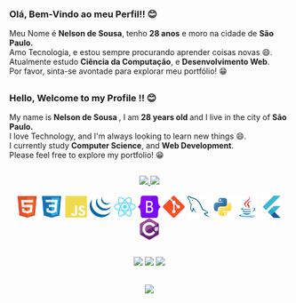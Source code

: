 
### Olá, Bem-Vindo ao meu Perfil!! 😊
Meu Nome é <strong>Nelson de Sousa</strong>, tenho <strong>28 anos</strong> e moro na cidade de <strong>São Paulo.</strong><br>
Amo Tecnologia, e estou sempre procurando aprender coisas novas 😄.<br>
Atualmente estudo <strong>Ciência da Computação</strong>, e <strong>Desenvolvimento Web</strong>.<br>
Por favor, sinta-se avontade para explorar meu portfólio! 😁<br>

##

### Hello, Welcome to my Profile !! 😊
My name is <strong> Nelson de Sousa </strong>, I am <strong> 28 years old </strong> and I live in the city of <strong> São Paulo. </strong> <br>
I love Technology, and I'm always looking to learn new things 😄. <br>
I currently study <strong>Computer Science</strong>, and <strong>Web Development</strong>. <br>
Please feel free to explore my portfolio! 😁 <br>
##

 <div align="center">
  <a href="https://github.com/NelsonSSoares" >
  <img height="180em" src="https://github-readme-stats.vercel.app/api?username=NelsonSSoares&show_icons=true&theme=chartreuse-dark&include_all_commits=true&count_private=true"/>
  <img height="180em" src="https://github-readme-stats.vercel.app/api/top-langs/?username=NelsonSSoares&layout=compact&langs_count=10&theme=chartreuse-dark"/>
</div>

<div style="display: inline-block" align="center"><br>
   <img align="center" alt="Nel-HTML" height="40" width="40" src="https://raw.githubusercontent.com/devicons/devicon/master/icons/html5/html5-original.svg">
   <img align="center" alt="Nel-CSS" height="40" width="40" src="https://raw.githubusercontent.com/devicons/devicon/master/icons/css3/css3-original.svg">
   <img align="center" alt="Nel-Js" height="40" width="40" src="https://raw.githubusercontent.com/devicons/devicon/master/icons/javascript/javascript-plain.svg">   
   <img align="center" alt="Nel-Jq" height="40" width="40" src="https://raw.githubusercontent.com/devicons/devicon/master/icons/jquery/jquery-plain.svg">
   <img align="center" alt="Nel-rc" height="40" width="40" src="https://raw.githubusercontent.com/devicons/devicon/master/icons/react/react-original.svg">
   <img align="center" alt="Nel-Bt" height="40" width="40" src="https://raw.githubusercontent.com/devicons/devicon/master/icons/bootstrap/bootstrap-original.svg">
   <img align="center" alt="Nel-git" height="40" width="40" src="https://raw.githubusercontent.com/devicons/devicon/master/icons/git/git-original.svg">
   <img align="center" alt="Nel-sql" height="40" width="40" src="https://raw.githubusercontent.com/devicons/devicon/master/icons/mysql/mysql-original.svg">
   <img align="center" alt="Nel-Python" height="40" width="40" src="https://raw.githubusercontent.com/devicons/devicon/master/icons/python/python-original.svg">
   <img align="center" alt="Nel-Java" height="40" width="40" src="https://raw.githubusercontent.com/devicons/devicon/master/icons/java/java-original.svg">
   <img align="center" alt="Nel-Flut" height="40" width="40" src="https://raw.githubusercontent.com/devicons/devicon/master/icons/flutter/flutter-original.svg">  
   <img align="center" alt="Nel-Csharp" height="40" width="40" src="https://raw.githubusercontent.com/devicons/devicon/master/icons/csharp/csharp-original.svg">
   
   
   
   
</div>

  ##
  
  <div align="center">
    <a href = "mailto:punkpunkada@gmail.com"><img src="https://img.shields.io/badge/-Gmail-%23333?style=for-the-badge&logo=gmail&logoColor=white" target="_blank"></a>
    <a href="https://www.linkedin.com/in/nelsonssoares/" target="_blank"><img src="https://img.shields.io/badge/-LinkedIn-%230077B5?style=for-the-badge&logo=linkedin&logoColor=white" target="_blank"></a> 
    <a href="https://api.whatsapp.com/send?phone=+5511953572284"><img src="https://img.shields.io/badge/WhatsApp-25D366?style=for-the-badge&logo=whatsapp&logoColor=white"></a>
  </div>
  <br>
  <p align="center"> 
   <img alingn="center" src="https://profile-counter.glitch.me/NelsonSSoares/count.svg" />
 </p>


